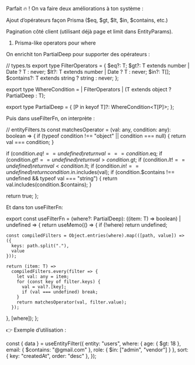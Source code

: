 Parfait 🔥 !
On va faire deux améliorations à ton système :

Ajout d’opérateurs façon Prisma ($eq, $gt, $lt, $in, $contains, etc.)

Pagination côté client (utilisant déjà page et limit dans EntityParams).

1. Prisma-like operators pour where

On enrichit ton PartialDeep<T> pour supporter des opérateurs :

// types.ts
export type FilterOperators<T> = {
  $eq?: T;
  $gt?: T extends number | Date ? T : never;
  $lt?: T extends number | Date ? T : never;
  $in?: T[];
  $contains?: T extends string ? string : never;
};

export type WhereCondition<T> =
  | FilterOperators<T>
  | (T extends object ? PartialDeep<T> : T);

export type PartialDeep<T> = {
  [P in keyof T]?: WhereCondition<T[P]>;
};


Puis dans useFilterFn, on interprète :

// entityFilters.ts
const matchesOperator = (val: any, condition: any): boolean => {
  if (typeof condition !== "object" || condition === null) {
    return val === condition;
  }

  if (condition.$eq !== undefined) return val === condition.$eq;
  if (condition.$gt !== undefined) return val > condition.$gt;
  if (condition.$lt !== undefined) return val < condition.$lt;
  if (condition.$in !== undefined) return condition.$in.includes(val);
  if (condition.$contains !== undefined && typeof val === "string") {
    return val.includes(condition.$contains);
  }

  return true;
};


Et dans ton useFilterFn:

export const useFilterFn = <T>(where?: PartialDeep<T>): ((item: T) => boolean) | undefined => {
  return useMemo(() => {
    if (!where) return undefined;

    const compiledFilters = Object.entries(where).map(([path, value]) => ({
      keys: path.split("."),
      value
    }));

    return (item: T) =>
      compiledFilters.every(filter => {
        let val: any = item;
        for (const key of filter.keys) {
          val = val?.[key];
          if (val === undefined) break;
        }
        return matchesOperator(val, filter.value);
      });
  }, [where]);
};


👉 Exemple d’utilisation :

const { data } = useEntityFilter<User>({
  entity: "users",
  where: {
    age: { $gt: 18 },
    email: { $contains: "@gmail.com" },
    role: { $in: ["admin", "vendor"] }
  },
  sort: { key: "createdAt", order: "desc" },
});
